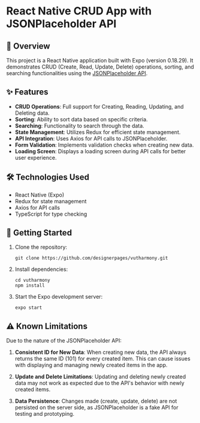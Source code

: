 # React Native CRUD App with JSONPlaceholder API

## 📱 Overview

This project is a React Native application built with Expo (version 0.18.29). It demonstrates CRUD (Create, Read, Update, Delete) operations, sorting, and searching functionalities using the [JSONPlaceholder API](https://jsonplaceholder.typicode.com/guide/).

## ✨ Features

- **CRUD Operations**: Full support for Creating, Reading, Updating, and Deleting data.
- **Sorting**: Ability to sort data based on specific criteria.
- **Searching**: Functionality to search through the data.
- **State Management**: Utilizes Redux for efficient state management.
- **API Integration**: Uses Axios for API calls to JSONPlaceholder.
- **Form Validation**: Implements validation checks when creating new data.
- **Loading Screen**: Displays a loading screen during API calls for better user experience.

## 🛠️ Technologies Used

- React Native (Expo)
- Redux for state management
- Axios for API calls
- TypeScript for type checking

## 🚀 Getting Started

1. Clone the repository:
   ```
   git clone https://github.com/designerpages/vutharmony.git
   ```
2. Install dependencies:
   ```
   cd vutharmony
   npm install
   ```
3. Start the Expo development server:
   ```
   expo start
   ```

## ⚠️ Known Limitations

Due to the nature of the JSONPlaceholder API:

1. **Consistent ID for New Data**: When creating new data, the API always returns the same ID (101) for every created item. This can cause issues with displaying and managing newly created items in the app.

2. **Update and Delete Limitations**: Updating and deleting newly created data may not work as expected due to the API's behavior with newly created items.

3. **Data Persistence**: Changes made (create, update, delete) are not persisted on the server side, as JSONPlaceholder is a fake API for testing and prototyping.

